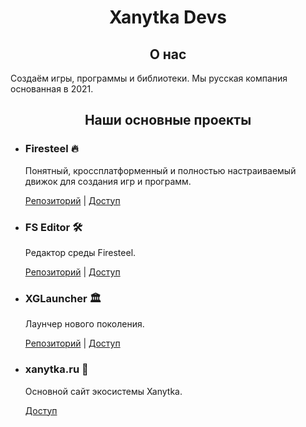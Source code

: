 <h1 align="center">Xanytka Devs</h1>
<h2 align="center">О нас</h2>
<p>Создаём игры, программы и библиотеки. Мы русская компания основанная в 2021.</p>

<h2 align="center">Наши основные проекты</h2>
<ul>
<li>
  <h3>Firesteel 🔥</h3>
  <p>Понятный, кроссплатформенный и полностью настраиваемый движок для создания игр и программ.</p>
  <p>
    <a href="https://github.com/xanytka-devs/firesteel">Репозиторий</a>
    |
    <a href="https://xanytka.ru/firesteel">Доступ</a>
  </p>
</li>
<li>
  <h3>FS Editor 🛠</h3>
  <p>Редактор среды Firesteel.</p>
  <p>
    <a href="https://github.com/xanytka-devs/fs-editor">Репозиторий</a>
    |
    <a href="https://xanytka.ru/fs-editor">Доступ</a>
  </p>
</li>
<li>
  <h3>XGLauncher 🏛</h3>
  <p>Лаунчер нового поколения.</p>
  <p>
    <a href="https://github.com/xanytka-devs/xglauncher">Репозиторий</a>
    |
    <a href="https://xgl.xanytka.ru/">Доступ</a>
  </p>
</li>
<li>
  <h3>xanytka.ru 🌌</h3>
  <p>Основной сайт экосистемы Xanytka.</p>
  <p>
    <a href="https://xanytka.ru/">Доступ</a>
  </p>
</li>
</ul>
